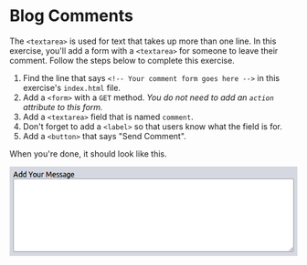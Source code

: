 # Blog Comments

The `<textarea>` is used for text that takes up more than one line. In this exercise, you'll add a form with a `<textarea>` for someone to leave their comment. Follow the steps below to complete this exercise.

1. Find the line that says `<!-- Your comment form goes here -->` in this exercise's `index.html` file.
2. Add a `<form>` with a `GET` method. _You do not need to add an `action` attribute to this form._
3. Add a `<textarea>` field that is named `comment`.
4. Don't forget to add a `<label>` so that users know what the field is for.
5. Add a `<button>` that says "Send Comment".

When you're done, it should look like this.

![Screenshot of the blog comment form solution](/images/23/solution.png)
